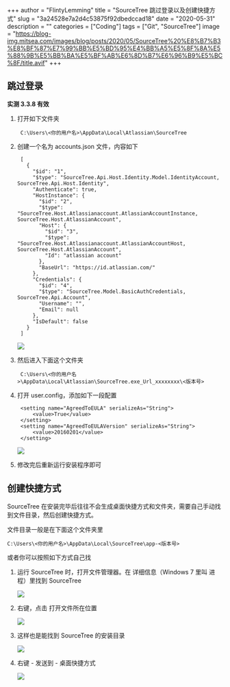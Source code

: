 +++
author = "FlintyLemming"
title = "SourceTree 跳过登录以及创建快捷方式"
slug = "3a24528e7a2d4c53875f92dbedccad18"
date = "2020-05-31"
description = ""
categories = ["Coding"]
tags = ["Git", "SourceTree"]
image = "https://blog-img.mitsea.com/images/blog/posts/2020/05/SourceTree%20%E8%B7%B3%E8%BF%87%E7%99%BB%E5%BD%95%E4%BB%A5%E5%8F%8A%E5%88%9B%E5%BB%BA%E5%BF%AB%E6%8D%B7%E6%96%B9%E5%BC%8F/title.avif"
+++

## 跳过登录

**实测 3.3.8 有效**

1. 打开如下文件夹

        C:\Users\<你的用户名>\AppData\Local\Atlassian\SourceTree

2. 创建一个名为 accounts.json 文件，内容如下

        [
          {
            "$id": "1",
            "$type": "SourceTree.Api.Host.Identity.Model.IdentityAccount, SourceTree.Api.Host.Identity",
            "Authenticate": true,
            "HostInstance": {
              "$id": "2",
              "$type": "SourceTree.Host.Atlassianaccount.AtlassianAccountInstance, SourceTree.Host.AtlassianAccount",
              "Host": {
                "$id": "3",
                "$type": "SourceTree.Host.Atlassianaccount.AtlassianAccountHost, SourceTree.Host.AtlassianAccount",
                "Id": "atlassian account"
              },
              "BaseUrl": "https://id.atlassian.com/"
            },
            "Credentials": {
              "$id": "4",
              "$type": "SourceTree.Model.BasicAuthCredentials, SourceTree.Api.Account",
              "Username": "",
              "Email": null
            },
            "IsDefault": false
          }
        ]

    ![](https://blog-img.mitsea.com/images/blog/posts/2020/05/SourceTree%20%E8%B7%B3%E8%BF%87%E7%99%BB%E5%BD%95%E4%BB%A5%E5%8F%8A%E5%88%9B%E5%BB%BA%E5%BF%AB%E6%8D%B7%E6%96%B9%E5%BC%8F/1.avif)

3. 然后进入下面这个文件夹

        C:\Users\<你的用户名>\AppData\Local\Atlassian\SourceTree.exe_Url_xxxxxxxx\<版本号>

4. 打开 user.config，添加如下一段配置

        <setting name="AgreedToEULA" serializeAs="String">
            <value>True</value>
        </setting>
        <setting name="AgreedToEULAVersion" serializeAs="String">
            <value>20160201</value>
        </setting>

    ![](https://blog-img.mitsea.com/images/blog/posts/2020/05/SourceTree%20%E8%B7%B3%E8%BF%87%E7%99%BB%E5%BD%95%E4%BB%A5%E5%8F%8A%E5%88%9B%E5%BB%BA%E5%BF%AB%E6%8D%B7%E6%96%B9%E5%BC%8F/2.avif)

5. 修改完后重新运行安装程序即可

## 创建快捷方式

SourceTree 在安装完毕后往往不会生成桌面快捷方式和文件夹，需要自己手动找到文件目录，然后创建快捷方式。

文件目录一般是在下面这个文件夹里

    C:\Users\<你的用户名>\AppData\Local\SourceTree\app-<版本号>

或者你可以按照如下方式自己找

1. 运行 SourceTree 时，打开文件管理器。在 详细信息（Windows 7 里叫 进程）里找到 SourceTree

    ![](https://blog-img.mitsea.com/images/blog/posts/2020/05/SourceTree%20%E8%B7%B3%E8%BF%87%E7%99%BB%E5%BD%95%E4%BB%A5%E5%8F%8A%E5%88%9B%E5%BB%BA%E5%BF%AB%E6%8D%B7%E6%96%B9%E5%BC%8F/3.avif)

2. 右键，点击 打开文件所在位置

    ![](https://blog-img.mitsea.com/images/blog/posts/2020/05/SourceTree%20%E8%B7%B3%E8%BF%87%E7%99%BB%E5%BD%95%E4%BB%A5%E5%8F%8A%E5%88%9B%E5%BB%BA%E5%BF%AB%E6%8D%B7%E6%96%B9%E5%BC%8F/4.avif)

3. 这样也是能找到 SourceTree 的安装目录

    ![](https://blog-img.mitsea.com/images/blog/posts/2020/05/SourceTree%20%E8%B7%B3%E8%BF%87%E7%99%BB%E5%BD%95%E4%BB%A5%E5%8F%8A%E5%88%9B%E5%BB%BA%E5%BF%AB%E6%8D%B7%E6%96%B9%E5%BC%8F/5.avif)

4. 右键 - 发送到 - 桌面快捷方式

    ![](https://blog-img.mitsea.com/images/blog/posts/2020/05/SourceTree%20%E8%B7%B3%E8%BF%87%E7%99%BB%E5%BD%95%E4%BB%A5%E5%8F%8A%E5%88%9B%E5%BB%BA%E5%BF%AB%E6%8D%B7%E6%96%B9%E5%BC%8F/6.avif)
